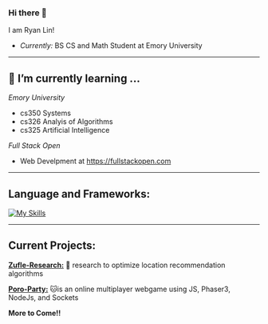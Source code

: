 ### Hi there 👋

I am Ryan Lin!
 - <i>Currently:</i> BS CS and Math Student at Emory University

------ 
<h2>🌱 I’m currently learning ...</h2>

_Emory University_
  - cs350 Systems
  - cs326 Analyis of Algorithms
  - cs325 Artificial Intelligence

_Full Stack Open_
  - Web Develpment at https://fullstackopen.com

------

<h2>Language and Frameworks:</h2>

[![My Skills](https://skillicons.dev/icons?i=js,html,css,c,java,js,py,mysql,mongodb,r)](https://skillicons.dev)

------

<h2> Current Projects: </h2>

__[Zufle-Research:](../Zufle-Research)__ 🔭 research to optimize location recommendation algorithms

__[Poro-Party:](../Poro-Party)__     🐱is an online multiplayer webgame using JS, Phaser3, NodeJs, and Sockets

__More to Come!!__

<!--
**rlyn122/rlyn122** is a ✨ _special_ ✨ repository because its `README.md` (this file) appears on your GitHub profile.

Here are some ideas to get you started:

- 🔭 I’m currently working on ...
- 🌱 I’m currently learning ...
- 👯 I’m looking to collaborate on ...
- 🤔 I’m looking for help with ...
- 💬 Ask me about ...
- 📫 How to reach me: ...
- 😄 Pronouns: ...
- ⚡ Fun fact: ...
-->
